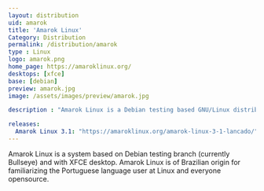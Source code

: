 ```yaml
---
layout: distribution
uid: amarok
title: 'Amarok Linux'
Category: Distribution
permalink: /distribution/amarok
type : Linux
logo: amarok.png
home_page: https://amaroklinux.org/
desktops: [xfce]
base: [debian]
preview: amarok.jpg
image: /assets/images/preview/amarok.jpg

description : "Amarok Linux is a Debian testing based GNU/Linux distribution featuring Xfce Desktop Environment"

releases:
  Amarok Linux 3.1: "https://amaroklinux.org/amarok-linux-3-1-lancado/"
---
```


Amarok Linux is a system based on Debian testing branch (currently Bullseye) and with XFCE desktop. Amarok Linux is of Brazilian origin for familiarizing the Portuguese language user at Linux and everyone opensource.